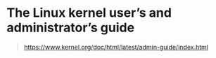 # The Linux kernel user’s and administrator’s guide

> <https://www.kernel.org/doc/html/latest/admin-guide/index.html>
